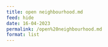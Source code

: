 ```yaml
---
title: open neighbourhood.md
feed: hide
date: 16-04-2023
permalink: /open%20neighbourhood.md
format: list
---
```



